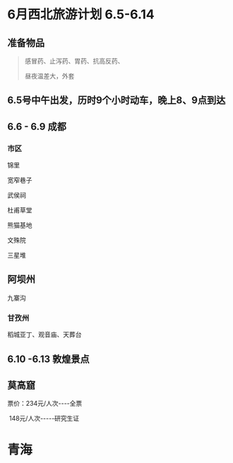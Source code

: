 # 6月西北旅游计划 6.5-6.14

## 准备物品

> 感冒药、止泻药、胃药、抗高反药、
>
> 昼夜温差大，外套

## 6.5号中午出发，历时9个小时动车，晚上8、9点到达

## 6.6 - 6.9 成都



### 市区

锦里

宽窄巷子

武侯祠

杜甫草堂

熊猫基地

文殊院

三星堆

## 阿坝州

九寨沟

### 甘孜州

稻城亚丁、观音庙、天葬台

## 6.10 -6.13 敦煌景点

## 莫高窟

票价：234元/人次----全票

​			148元/人次-----研究生证

# 青海

